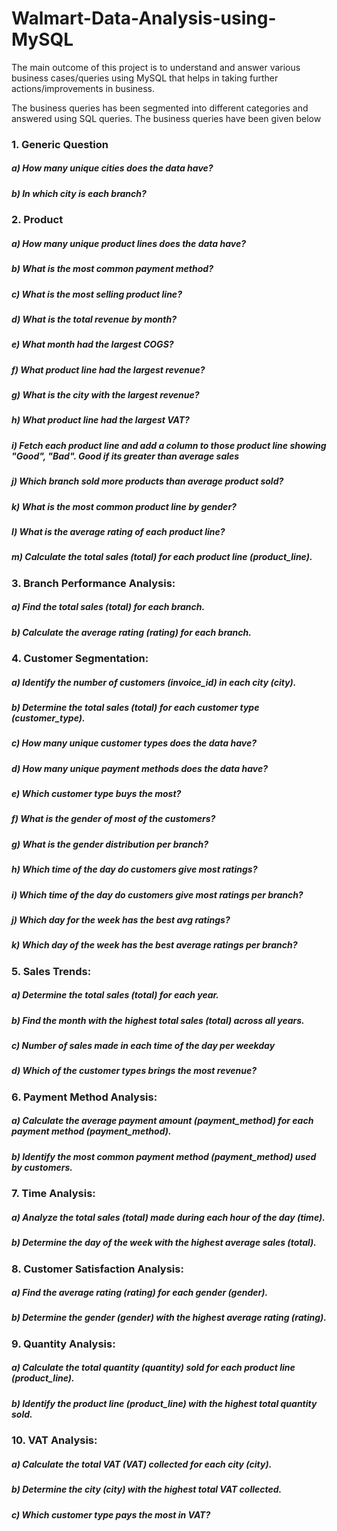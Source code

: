 # Walmart-Data-Analysis-using-MySQL
The main outcome of this project is to understand and answer various business cases/queries using MySQL that helps in taking further actions/improvements in business.


The business queries has been segmented into different categories and answered using SQL queries.
The business queries have been given below
### 1.	Generic Question
##### a)	How many unique cities does the data have?
##### b)	In which city is each branch?
### 2.	Product
##### a)	How many unique product lines does the data have?
##### b)	What is the most common payment method?
##### c)	What is the most selling product line?
##### d)	What is the total revenue by month?
##### e)	What month had the largest COGS?
##### f)	What product line had the largest revenue?
##### g)	What is the city with the largest revenue?
##### h)	What product line had the largest VAT?
##### i)	Fetch each product line and add a column to those product line showing "Good", "Bad". Good if its greater than average sales
##### j)	Which branch sold more products than average product sold?
##### k)	What is the most common product line by gender?
##### l)	What is the average rating of each product line?
##### m)	Calculate the total sales (total) for each product line (product_line).
### 3.	Branch Performance Analysis:
##### a)	Find the total sales (total) for each branch.
##### b)	Calculate the average rating (rating) for each branch.
### 4.	Customer Segmentation:
##### a)	Identify the number of customers (invoice_id) in each city (city).
##### b)	Determine the total sales (total) for each customer type (customer_type).
##### c)	How many unique customer types does the data have?
##### d)	How many unique payment methods does the data have?
##### e)	Which customer type buys the most?
##### f)	What is the gender of most of the customers?
##### g)	What is the gender distribution per branch?
##### h)	Which time of the day do customers give most ratings?
##### i)	Which time of the day do customers give most ratings per branch?
##### j)	Which day for the week has the best avg ratings?
##### k)	Which day of the week has the best average ratings per branch?
### 5.	Sales Trends:
##### a)	Determine the total sales (total) for each year.
##### b)	Find the month with the highest total sales (total) across all years.
##### c)	Number of sales made in each time of the day per weekday
##### d)	Which of the customer types brings the most revenue?
### 6.	Payment Method Analysis:
##### a)	Calculate the average payment amount (payment_method) for each payment method (payment_method).
##### b)	Identify the most common payment method (payment_method) used by customers.
### 7.	Time Analysis:
##### a)	Analyze the total sales (total) made during each hour of the day (time).
##### b)	Determine the day of the week with the highest average sales (total).
### 8.	Customer Satisfaction Analysis:
##### a)	Find the average rating (rating) for each gender (gender).
##### b)	Determine the gender (gender) with the highest average rating (rating).
### 9.	Quantity Analysis:
##### a)	Calculate the total quantity (quantity) sold for each product line (product_line).
##### b)	Identify the product line (product_line) with the highest total quantity sold.
### 10.	VAT Analysis:
##### a)	Calculate the total VAT (VAT) collected for each city (city).
##### b)	Determine the city (city) with the highest total VAT collected.
##### c)	Which customer type pays the most in VAT?
